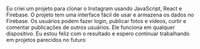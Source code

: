 Eu criei um projeto para clonar o Instagram usando JavaScript, React e Firebase. O projeto tem uma interface fácil de usar e armazena os dados no Firebase. Os usuários podem fazer login, publicar fotos e vídeos, curtir e comentar publicações de outros usuários. Ele funciona em qualquer dispositivo. Eu estou feliz com o resultado e espero continuar trabalhando em projetos parecidos no futuro
